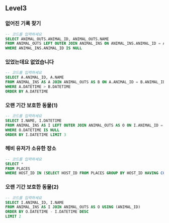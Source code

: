 ## Level3

### 없어진 기록 찾기

```sql
-- 코드를 입력하세요
SELECT ANIMAL_OUTS.ANIMAL_ID, ANIMAL_OUTS.NAME
FROM ANIMAL_OUTS LEFT OUTER JOIN ANIMAL_INS ON ANIMAL_INS.ANIMAL_ID = ANIMAL_OUTS.ANIMAL_ID 
WHERE ANIMAL_INS.ANIMAL_ID IS NULL
```

### 있었는데요 없었습니다

```sql
-- 코드를 입력하세요
SELECT A.ANIMAL_ID, A.NAME
FROM ANIMAL_INS AS A JOIN ANIMAL_OUTS AS B ON A.ANIMAL_ID = B.ANIMAL_ID
WHERE A.DATETIME > B.DATETIME
ORDER BY A.DATETIME
```

### 오랜 기간 보호한 동물(1)

```sql
-- 코드를 입력하세요
SELECT I.NAME, I.DATETIME
FROM ANIMAL_INS AS I LEFT OUTER JOIN ANIMAL_OUTS AS O ON I.ANIMAL_ID = O.ANIMAL_ID
WHERE O.DATETIME IS NULL
ORDER BY I.DATETIME LIMIT 3
```

### 헤비 유저가 소유한 장소

```sql
-- 코드를 입력하세요
SELECT *
FROM PLACES
WHERE HOST_ID IN (SELECT HOST_ID FROM PLACES GROUP BY HOST_ID HAVING COUNT(*) >=2)
```

### 오랜 기간 보호한 동물(2)

```sql
-- 코드를 입력하세요
SELECT I.ANIMAL_ID, I.NAME 
FROM ANIMAL_INS AS I JOIN ANIMAL_OUTS AS O USING (ANIMAL_ID)
ORDER BY O.DATETIME - I.DATETIME DESC 
LIMIT 2
```

### 